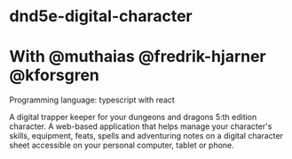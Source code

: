 # dnd5e-digital-character
# With @muthaias @fredrik-hjarner @kforsgren

Programming language: typescript with react

A digital trapper keeper for your dungeons and dragons 5:th edition character. A web-based application that helps manage your character's skills, equipment, feats, spells and adventuring notes on a digital character sheet accessible on your personal computer, tablet or phone.
